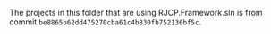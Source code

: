 The projects in this folder that are using RJCP.Framework.sln is from commit
`be8865b62dd475270cba61c4b830fb752136bf5c`.